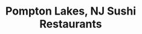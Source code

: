 ---
layout: city
title: Pompton Lakes, NJ Sushi Restaurants
permalink: /new-jersey/pompton-lakes/
stateAbbr: NJ
stateName: New Jersey
cityName: Pompton Lakes
---